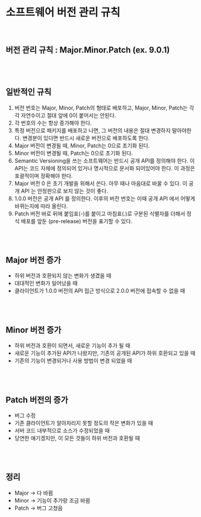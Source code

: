 # 소프트웨어 버전 관리 규칙

</br>

## 버전 관리 규칙 : Major.Minor.Patch (ex. 9.0.1)


</br></br>

## 일반적인 규칙

 1. 버전 번호는 Major, Minor, Patch의 형태로 배포하고, Major, Minor, Patch는 각각 자연수이고 절대 앞에 0이 붙어서는 안된다.
 2. 각 번호의 수는 항상 증가해야 한다.
 3. 특정 버전으로 패키지를 배포하고 나면, 그 버전의 내용은 절대 변경하지 말아야한다. 변경분이 있다면 반드시 새로운 버전으로 배포하도록 한다.
 4. Major 버전이 변경될 때, Minor, Patch는 0으로 초기화 된다.
 5. Minor 버전이 변경될 때, Patch는 0으로 초기화 된다.
 6. Semantic Versioning을 쓰는 소프트웨어는 반드시 공개 API를 정의해야 한다. 이 API는 코드 자체에 정의되어 있거나 명시적으로 문서화 되어있어야 한다. 이 과정은 포괄적이며 정확해야 한다.
 7. Major 버전 0 은 초기 개발을 위해서 쓴다. 아무 때나 마음대로 바꿀 수 있다. 이 공개 API 는 안정판으로 보지 않는 것이 좋다.
 8. 1.0.0 버전은 공개 API 를 정의한다. 이후의 버전 번호는 이때 공개 API 에서 어떻게 바뀌는지에 따라 올린다.
 9. Patch 버전 바로 뒤에 붙임표(-)를 붙이고 마침표(.)로 구분된 식별자를 더해서 정식 배포를 앞둔 (pre-release) 버전을 표기할 수 있다.

</br></br>

 ## Major 버전 증가
 - 하위 버전과 호환되지 않는 변화가 생겼을 때
 - 대대적인 변화가 일어났을 때
 - 클라이언트가 1.0.0 버전의 API 접근 방식으로 2.0.0 버전에 접속할 수 없을 때 

 </br></br>

## Minor 버전 증가
- 하위 버전과 호환이 되면서, 새로운 기능이 추가 될 때
- 새로운 기능이 추가된 API가 나왔지만, 기존의 공개된 API가 하위 호환되고 있을 때 
- 기존의 기능이 변경되거나 사용 방법이 변경 되었을 때 


 </br></br>


## Patch 버전의 증가
- 버그 수정
- 기존 클라이언트가 알아차리지 못할 정도의 작은 변화가 있을 때 
- 서버 코드 내부적으로 소스가 수정되었을 때 
- 당연한 얘기겠지만, 이 모든 것들이 하위 버전과 호환될 때 


 </br></br>


## 정리 

- Major -> 다 바뀜
- Minor -> 기능이 추가랑 조금 바뀜
- Patch -> 버그 고쳤음 

